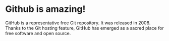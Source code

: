 # Github is amazing!
GitHub is a representative free Git repository. It was released in 2008. Thanks to the Git hosting feature, GitHub has emerged as a sacred place for free software and open source.
